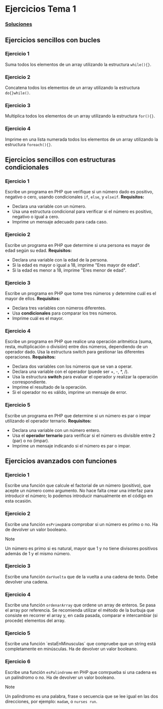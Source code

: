 # Ejercicios Tema 1

### [Soluciones](https://github.com/guillermoroman/dwes-t2-ejercicios-con-soluciones)

## Ejercicios sencillos con bucles

### Ejercicio 1
Suma todos los elementos de un array utilizando la estructura `while(){}`.

### Ejercicio 2
Concatena todos los elementos de un array utilizando la estructura `do{}while()`.

### Ejercicio 3
Multiplica todos los elementos de un array utilizando la estructura `for(){}`.

### Ejercicio 4
Imprime en una lista numerada todos los elementos de un array utilizando la estructura `foreach(){}`.


## Ejercicios sencillos con estructuras condicionales

### Ejercicio 1
Escribe un programa en PHP que verifique si un número dado es positivo, negativo o cero, usando condicionales `if`, `else`, y `elseif`.
**Requisitos:**
- Declara una variable con un número.
- Usa una estructura condicional para verificar si el número es positivo, negativo o igual a cero.
- Imprime un mensaje adecuado para cada caso.

### Ejercicio 2
Escribe un programa en PHP que determine si una persona es mayor de edad según su edad.
**Requisitos:**
- Declara una variable con la edad de la persona.
- Si la edad es mayor o igual a 18, imprime "Eres mayor de edad".
- Si la edad es menor a 18, imprime "Eres menor de edad".

### Ejercicio 3
Escribe un programa en PHP que tome tres números y determine cuál es el mayor de ellos.
**Requisitos:**
- Declara tres variables con números diferentes.
- Usa **condicionales** para comparar los tres números.
- Imprime cuál es el mayor.

### Ejercicio 4
Escribe un programa en PHP que realice una operación aritmética (suma, resta, multiplicación o división) entre dos números, dependiendo de un operador dado. Usa la estructura switch para gestionar las diferentes operaciones.
**Requisitos:**
- Declara dos variables con los números que se van a operar.
- Declara una variable con el operador (puede ser +, -, *, /).
- Usa la estructura **switch** para evaluar el operador y realizar la operación correspondiente.
- Imprime el resultado de la operación.
- Si el operador no es válido, imprime un mensaje de error.

### Ejercicio 5
Escribe un programa en PHP que determine si un número es par o impar utilizando el operador ternario.
**Requisitos:**
- Declara una variable con un número entero.
- Usa el **operador ternario** para verificar si el número es divisible entre 2 (par) o no (impar).
- Imprime un mensaje indicando si el número es par o impar.


## Ejercicios avanzados con funciones

### Ejercicio 1
Escribe una función que calcule el factorial de un número (positivo), que acepte un número como argumento. No hace falta crear una interfaz para introducir el número; lo podemos introducir manualmente en el código en esta ocasión.

### Ejercicio 2
Escribe una función `esPrimo`para comprobar si un número es primo o no. Ha de devolver un valor booleano.
> [!NOTE]
> Un número es primo si es natural, mayor que 1 y no tiene divisores positivos además de 1 y el mismo número.

### Ejercicio 3
Escribe una función `darVuelta` que de la vuelta a una cadena de texto. Debe devolver una cadena.

### Ejercicio 4
Escribe una función `ordenarArray` que ordene un array de enteros. Se pasa el array por referencia. Se recomienda utilizar el método de la burbuja que consiste en recorrer el array y, en cada pasada, comparar e intercambiar (si procede) elementos del array. 

### Ejercicio 5
Escribe una función `estaEnMinusculas´ que compruebe que un string está completamente en minúsculas. Ha de devolver un valor booleano.

### Ejercicio 6
Escribe una función `esPalindromo` en PHP que comrpueba si una cadena es un palíndromo o no. Ha de devolver un valor booleano.
> [!NOTE]
> Un palíndromo es una palabra, frase o secuencia que se lee igual en las dos direcciones, por ejemplo: `madam`, o `nurses run`.
> 

